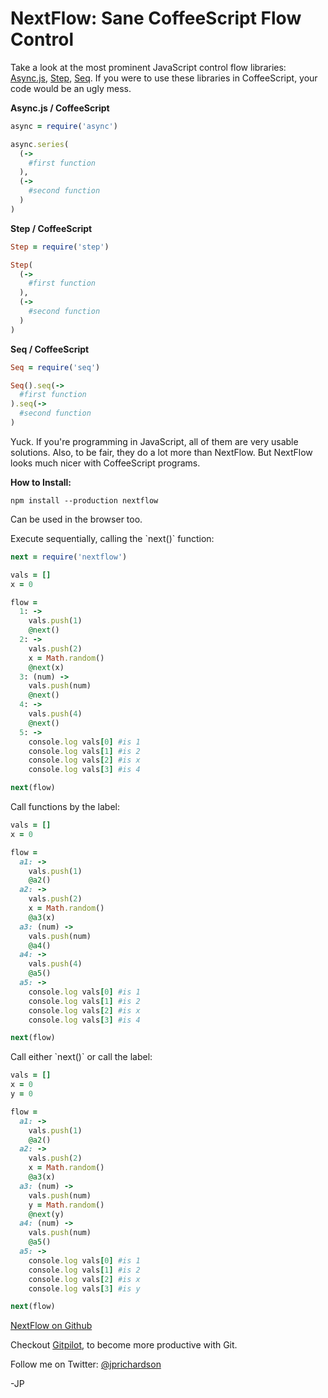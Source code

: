 <!--
author: JP Richardson
publish: Thu Jun 28 2012 13:23:54 GMT-0500 (CDT)
status: publish
type: post
link: https://procbits.wordpress.com/2012/06/28/nextflow-sane-coffeescript-flow-control/
tags: CoffeeScript, Node.js
slug: 2012/06/28/nextflow-sane-coffeescript-flow-control
-->

NextFlow: Sane CoffeeScript Flow Control
========================================

Take a look at the most prominent JavaScript control flow libraries:
[Async.js](https://github.com/caolan/async),
[Step](https://github.com/creationix/step),
[Seq](https://github.com/substack/node-seq). If you were to use these
libraries in CoffeeScript, your code would be an ugly mess.

**Async.js / CoffeeScript**

```ruby
async = require('async')

async.series(
  (->
    #first function
  ),
  (->
    #second function
  )
)
```

**Step / CoffeeScript**

```ruby
Step = require('step')

Step(
  (->
    #first function
  ),
  (->
    #second function
  )
)
```

**Seq / CoffeeScript**

```ruby
Seq = require('seq')

Seq().seq(->
  #first function
).seq(->
  #second function
)
```

Yuck. If you're programming in JavaScript, all of them are very usable
solutions. Also, to be fair, they do a lot more than NextFlow. But
NextFlow looks much nicer with CoffeeScript programs.

**How to Install:**

`npm install --production nextflow`

Can be used in the browser too.

Execute sequentially, calling the \`next()\` function:

```ruby
next = require('nextflow')

vals = []
x = 0

flow =
  1: ->
    vals.push(1)
    @next()
  2: ->
    vals.push(2)
    x = Math.random()
    @next(x)
  3: (num) ->
    vals.push(num)
    @next()
  4: ->
    vals.push(4)
    @next()
  5: ->
    console.log vals[0] #is 1
    console.log vals[1] #is 2
    console.log vals[2] #is x
    console.log vals[3] #is 4

next(flow)
```

Call functions by the label:

```ruby
vals = []
x = 0

flow =
  a1: ->
    vals.push(1)
    @a2()
  a2: ->
    vals.push(2)
    x = Math.random()
    @a3(x)
  a3: (num) ->
    vals.push(num)
    @a4()
  a4: ->
    vals.push(4)
    @a5()
  a5: ->
    console.log vals[0] #is 1
    console.log vals[1] #is 2
    console.log vals[2] #is x
    console.log vals[3] #is 4

next(flow)
```

Call either \`next()\` or call the label:

```ruby
vals = []
x = 0
y = 0

flow =
  a1: ->
    vals.push(1)
    @a2()
  a2: ->
    vals.push(2)
    x = Math.random()
    @a3(x)
  a3: (num) ->
    vals.push(num)
    y = Math.random()
    @next(y)
  a4: (num) ->
    vals.push(num)
    @a5()
  a5: ->
    console.log vals[0] #is 1
    console.log vals[1] #is 2
    console.log vals[2] #is x
    console.log vals[3] #is y

next(flow)
```

[NextFlow on Github](https://github.com/jprichardson/node-nextflow)

Checkout [Gitpilot](http://gitpilot.com), to become more productive with
Git.

Follow me on Twitter: [@jprichardson](http://twitter.com/jprichardson)

-JP
